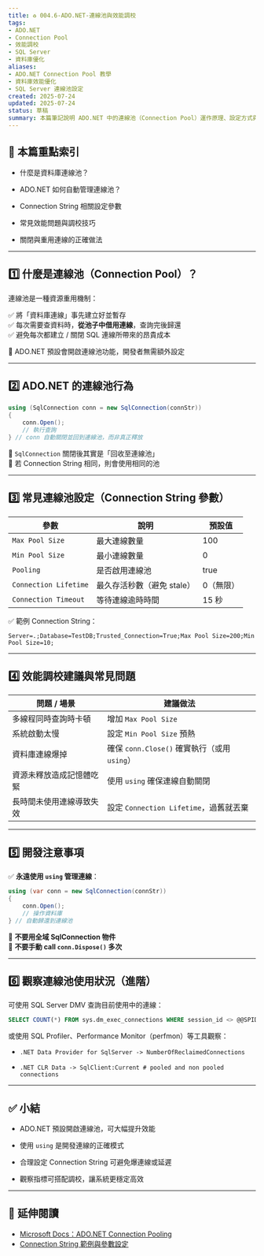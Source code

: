```yaml
---
title: ♻️ 004.6-ADO.NET-連線池與效能調校  
tags:
- ADO.NET
- Connection Pool
- 效能調校
- SQL Server
- 資料庫優化  
aliases:
- ADO.NET Connection Pool 教學
- 資料庫效能優化
- SQL Server 連線池設定  
created: 2025-07-24  
updated: 2025-07-24  
status: 草稿  
summary: 本篇筆記說明 ADO.NET 中的連線池（Connection Pool）運作原理、設定方式與常見效能調校建議。透過正確使用連線池可有效降低連線建立成本、提升資料庫處理效能，是後端開發不可忽略的一環。
---
```


## 📘 本篇重點索引

- 什麼是資料庫連線池？

- ADO.NET 如何自動管理連線池？

- Connection String 相關設定參數

- 常見效能問題與調校技巧

- 關閉與重用連線的正確做法

---
## 1️⃣ 什麼是連線池（Connection Pool）？

連線池是一種資源重用機制：

✅ 將「資料庫連線」事先建立好並暫存  
✅ 每次需要查資料時，**從池子中借用連線**，查詢完後歸還  
✅ 避免每次都建立 / 關閉 SQL 連線所帶來的昂貴成本

📌 ADO.NET 預設會開啟連線池功能，開發者無需額外設定

---
## 2️⃣ ADO.NET 的連線池行為

```csharp
using (SqlConnection conn = new SqlConnection(connStr))
{
    conn.Open();
    // 執行查詢
} // conn 自動關閉並回到連線池，而非真正釋放
```

🔁 `SqlConnection` 關閉後其實是「回收至連線池」  
📌 若 Connection String 相同，則會使用相同的池

---
## 3️⃣ 常見連線池設定（Connection String 參數）

|參數|說明|預設值|
|---|---|---|
|`Max Pool Size`|最大連線數量|100|
|`Min Pool Size`|最小連線數量|0|
|`Pooling`|是否啟用連線池|true|
|`Connection Lifetime`|最久存活秒數（避免 stale）|0（無限）|
|`Connection Timeout`|等待連線逾時時間|15 秒|
✅ 範例 Connection String：

```text
Server=.;Database=TestDB;Trusted_Connection=True;Max Pool Size=200;Min Pool Size=10;
```

---
## 4️⃣ 效能調校建議與常見問題

|問題 / 場景|建議做法|
|---|---|
|多線程同時查詢時卡頓|增加 `Max Pool Size`|
|系統啟動太慢|設定 `Min Pool Size` 預熱|
|資料庫連線爆掉|確保 `conn.Close()` 確實執行（或用 `using`）|
|資源未釋放造成記憶體吃緊|使用 `using` 確保連線自動關閉|
|長時間未使用連線導致失效|設定 `Connection Lifetime`，過舊就丟棄|

---
## 5️⃣ 開發注意事項

✅ **永遠使用 `using` 管理連線**：

```csharp
using (var conn = new SqlConnection(connStr))
{
    conn.Open();
    // 操作資料庫
} // 自動歸還到連線池
```

🚫 **不要用全域 SqlConnection 物件**  
🚫 **不要手動 call `conn.Dispose()` 多次**

---
## 6️⃣ 觀察連線池使用狀況（進階）

可使用 SQL Server DMV 查詢目前使用中的連線：

```sql
SELECT COUNT(*) FROM sys.dm_exec_connections WHERE session_id <> @@SPID
```

或使用 SQL Profiler、Performance Monitor（perfmon）等工具觀察：

- `.NET Data Provider for SqlServer -> NumberOfReclaimedConnections`

- `.NET CLR Data -> SqlClient:Current # pooled and non pooled connections`

---
## ✅ 小結

- ADO.NET 預設開啟連線池，可大幅提升效能

- 使用 `using` 是開發連線的正確模式

- 合理設定 Connection String 可避免爆連線或延遲

- 觀察指標可搭配調校，讓系統更穩定高效

---
## 🔗 延伸閱讀

- [Microsoft Docs：ADO.NET Connection Pooling](https://learn.microsoft.com/zh-tw/dotnet/framework/data/adonet/sql-server-connection-pooling)
- [Connection String 範例與參數設定](https://www.connectionstrings.com/sql-server/)